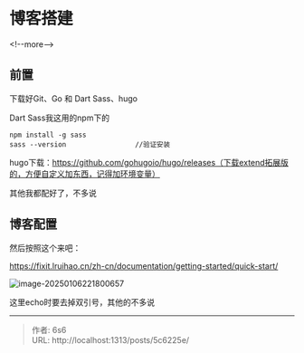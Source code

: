 # 博客搭建


&lt;!--more--&gt;

## 前置

下载好Git、Go 和 Dart Sass、hugo

Dart Sass我这用的npm下的

```
npm install -g sass
sass --version                 //验证安装
```

hugo下载：https://github.com/gohugoio/hugo/releases（下载extend拓展版的，方便自定义加东西，记得加环境变量）

其他我都配好了，不多说

## 博客配置

然后按照这个来吧：

https://fixit.lruihao.cn/zh-cn/documentation/getting-started/quick-start/

![image-20250106221800657](https://bu.dusays.com/2025/01/06/677be615200c3.png)

这里echo时要去掉双引号，其他的不多说


---

> 作者: 6s6  
> URL: http://localhost:1313/posts/5c6225e/  

